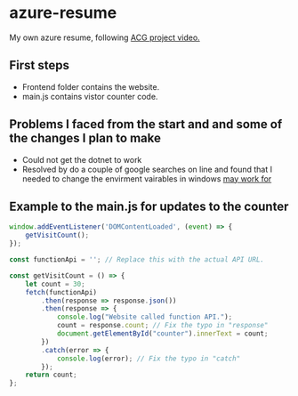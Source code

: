 # azure-resume
My own azure resume, following [ACG project video.](https://youtu.be/ieYrBWmkfno)

## First steps
- Frontend folder contains the website.
- main.js contains vistor counter code.

## Problems I faced from the start and and some of the changes I plan to make 

-  Could not get the dotnet to work 
- Resolved by do a couple of google searches on line and found that I needed to change the envirment vairables in windows [may work for](https://www.autodesk.com/support/technical/article/caas/sfdcarticles/sfdcarticles/How-to-remove-and-reinstall-Microsoft-Visual-C-Runtime-Libraries.html) 



## Example to the main.js for updates to the counter 


```js
window.addEventListener('DOMContentLoaded', (event) => {
    getVisitCount();
});

const functionApi = ''; // Replace this with the actual API URL.

const getVisitCount = () => {
    let count = 30;
    fetch(functionApi)
        .then(response => response.json())
        .then(response => {
            console.log("Website called function API.");
            count = response.count; // Fix the typo in "response"
            document.getElementById("counter").innerText = count;
        })
        .catch(error => {
            console.log(error); // Fix the typo in "catch"
        });
    return count;
};
```